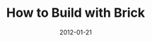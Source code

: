 ---
layout: message
category: message
series: "Big Bad Wolf"
title: "How to Build with Brick"
date: 2012-01-21
message_id: 710
---